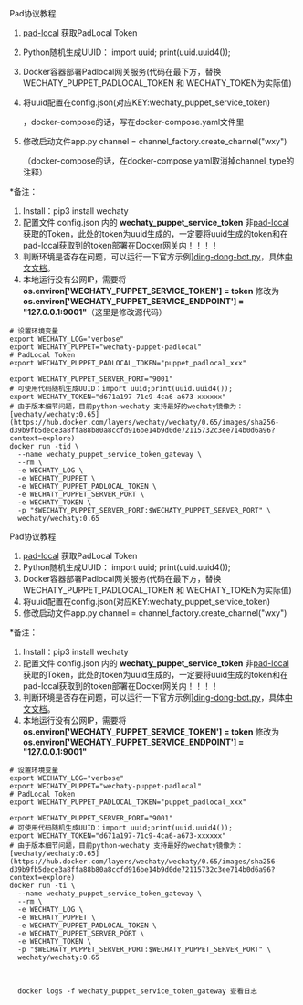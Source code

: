 Pad协议教程

1. [pad-local](http://pad-local.com/) 获取PadLocal Token

2. Python随机生成UUID：
   import uuid;
   print(uuid.uuid4());

3. Docker容器部署Padlocal网关服务(代码在最下方，替换
   WECHATY_PUPPET_PADLOCAL_TOKEN 和 WECHATY_TOKEN为实际值)

4. 将uuid配置在config.json(对应KEY:wechaty_puppet_service_token)

   ，docker-compose的话，写在docker-compose.yaml文件里

5. 修改启动文件app.py
   channel = channel_factory.create_channel("wxy")

   （docker-compose的话，在docker-compose.yaml取消掉channel_type的注释）

*备注：

1. Install：pip3 install wechaty
2. 配置文件 config.json 内的 **wechaty_puppet_service_token** 非[pad-local](http://pad-local.com/) 获取的Token，此处的token为uuid生成的，一定要将uuid生成的token和在pad-local获取到的token部署在Docker网关内！！！！
3. 判断环境是否存在问题，可以运行一下官方示例][ding-dong-bot.py](https://github.com/wechaty/python-wechaty/blob/master/examples/ding-dong-bot.py)，具体[中文文档](https://wechaty.readthedocs.io/zh_CN/latest/)。
4. 本地运行没有公网IP，需要将 **os.environ['WECHATY_PUPPET_SERVICE_TOKEN'] = token** 修改为 **os.environ['WECHATY_PUPPET_SERVICE_ENDPOINT'] = "127.0.0.1:9001"**（这里是修改源代码）

```
# 设置环境变量
export WECHATY_LOG="verbose"
export WECHATY_PUPPET="wechaty-puppet-padlocal"
# PadLocal Token
export WECHATY_PUPPET_PADLOCAL_TOKEN="puppet_padlocal_xxx"

export WECHATY_PUPPET_SERVER_PORT="9001"
# 可使用代码随机生成UUID：import uuid;print(uuid.uuid4());
export WECHATY_TOKEN="d671a197-71c9-4ca6-a673-xxxxxx"
# 由于版本细节问题，目前python-wechaty 支持最好的wechaty镜像为：[wechaty/wechaty:0.65](https://hub.docker.com/layers/wechaty/wechaty/0.65/images/sha256-d39b9fb5dece3a8ffa88b80a8ccfd916be14b9d0de72115732c3ee714b0d6a96?context=explore)
docker run -tid \
  --name wechaty_puppet_service_token_gateway \
  --rm \
  -e WECHATY_LOG \
  -e WECHATY_PUPPET \
  -e WECHATY_PUPPET_PADLOCAL_TOKEN \
  -e WECHATY_PUPPET_SERVER_PORT \
  -e WECHATY_TOKEN \
  -p "$WECHATY_PUPPET_SERVER_PORT:$WECHATY_PUPPET_SERVER_PORT" \
  wechaty/wechaty:0.65
```

Pad协议教程

1. [pad-local](http://pad-local.com/) 获取PadLocal Token
2. Python随机生成UUID：
   import uuid;
   print(uuid.uuid4());
3. Docker容器部署Padlocal网关服务(代码在最下方，替换
   WECHATY_PUPPET_PADLOCAL_TOKEN 和 WECHATY_TOKEN为实际值)
4. 将uuid配置在config.json(对应KEY:wechaty_puppet_service_token)
5. 修改启动文件app.py
   channel = channel_factory.create_channel("wxy")

*备注：

1. Install：pip3 install wechaty
2. 配置文件 config.json 内的 **wechaty_puppet_service_token** 非[pad-local](http://pad-local.com/) 获取的Token，此处的token为uuid生成的，一定要将uuid生成的token和在pad-local获取到的token部署在Docker网关内！！！！
3. 判断环境是否存在问题，可以运行一下官方示例][ding-dong-bot.py](https://github.com/wechaty/python-wechaty/blob/master/examples/ding-dong-bot.py)，具体[中文文档](https://wechaty.readthedocs.io/zh_CN/latest/)。
4. 本地运行没有公网IP，需要将 **os.environ['WECHATY_PUPPET_SERVICE_TOKEN'] = token** 修改为 **os.environ['WECHATY_PUPPET_SERVICE_ENDPOINT'] = "127.0.0.1:9001"**

```
# 设置环境变量
export WECHATY_LOG="verbose"
export WECHATY_PUPPET="wechaty-puppet-padlocal"
# PadLocal Token
export WECHATY_PUPPET_PADLOCAL_TOKEN="puppet_padlocal_xxx"

export WECHATY_PUPPET_SERVER_PORT="9001"
# 可使用代码随机生成UUID：import uuid;print(uuid.uuid4());
export WECHATY_TOKEN="d671a197-71c9-4ca6-a673-xxxxxx"
# 由于版本细节问题，目前python-wechaty 支持最好的wechaty镜像为：[wechaty/wechaty:0.65](https://hub.docker.com/layers/wechaty/wechaty/0.65/images/sha256-d39b9fb5dece3a8ffa88b80a8ccfd916be14b9d0de72115732c3ee714b0d6a96?context=explore)
docker run -ti \
  --name wechaty_puppet_service_token_gateway \
  --rm \
  -e WECHATY_LOG \
  -e WECHATY_PUPPET \
  -e WECHATY_PUPPET_PADLOCAL_TOKEN \
  -e WECHATY_PUPPET_SERVER_PORT \
  -e WECHATY_TOKEN \
  -p "$WECHATY_PUPPET_SERVER_PORT:$WECHATY_PUPPET_SERVER_PORT" \
  wechaty/wechaty:0.65
  
  
  
  docker logs -f wechaty_puppet_service_token_gateway 查看日志
```

